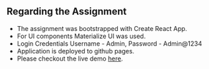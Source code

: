 ## Regarding the Assignment

- The assignment was bootstrapped with Create React App.
- For UI components Materialize UI was used.
- Login Credentials Username - Admin, Password - Admin@1234
- Application is deployed to github pages.
- Please checkout the live demo [here](https://mj-git.github.io/keboli-assignment/).
